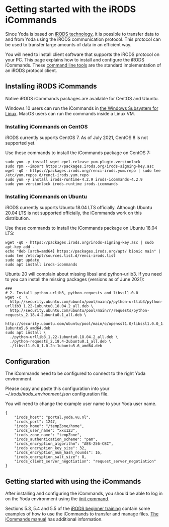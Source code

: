 # Getting started with the iRODS iCommands

Since Yoda is based on [iRODS technology](https://irods.org), it is possible to transfer
data to and from Yoda using the iRODS communication protocol. This protocol can be used
to transfer large amounts of data in an efficient way.

You will need to install client software that supports the iRODS protocol on your PC.
This page explains how to install and configure the iRODS iCommands. These
[command line tools](https://en.wikipedia.org/wiki/Command-line_interface) are the standard
implementation of an iRODS protocol client.

## Installing iRODS iCommands

Native iRODS iCommands packages are available for CentOS and Ubuntu.

Windows 10 users can run the iCommands in [the Windows Subsystem for Linux](https://docs.microsoft.com/en-us/windows/wsl/about).
MacOS users can run the commands inside a Linux VM.

### Installing iCommands on CentOS

iRODS currently supports CentOS 7. As of July 2021, CentOS 8 is not supported yet.

Use these commands to install the iCommands package on CentOS 7:

```
sudo yum -y install wget epel-release yum-plugin-versionlock
sudo rpm --import https://packages.irods.org/irods-signing-key.asc
wget -qO - https://packages.irods.org/renci-irods.yum.repo | sudo tee /etc/yum.repos.d/renci-irods.yum.repo
sudo yum -y install irods-runtime-4.2.9 irods-icommands-4.2.9
sudo yum versionlock irods-runtime irods-icommands
```

### Installing iCommands on Ubuntu

iRODS currently supports Ubuntu 18.04 LTS officially. Although Ubuntu 20.04 LTS is not supported officially,
 the iCommands work on this distribution.

Use these commands to install the iCommands package on Ubuntu 18.04 LTS:

```
wget -qO - https://packages.irods.org/irods-signing-key.asc | sudo apt-key add -
echo "deb [arch=amd64] https://packages.irods.org/apt/ bionic main" | sudo tee /etc/apt/sources.list.d/renci-irods.list
sudo apt update
sudo apt install irods-icommands
```

Ubuntu 20 will complain about missing libssl and python-urlib3. If you need to you can install the missing packages 
(versions as of June 2021): 
```
###
# 2. Install python-urlib3, python-requests and libssl1.0.0
wget -c  \
  http://security.ubuntu.com/ubuntu/pool/main/p/python-urllib3/python-urllib3_1.22-1ubuntu0.18.04.2_all.deb \
  http://security.ubuntu.com/ubuntu/pool/main/r/requests/python-requests_2.18.4-2ubuntu0.1_all.deb \
  http://security.ubuntu.com/ubuntu/pool/main/o/openssl1.0/libssl1.0.0_1.0.2n-1ubuntu5.6_amd64.deb
sudo apt install \
  ./python-urllib3_1.22-1ubuntu0.18.04.2_all.deb \
  ./python-requests_2.18.4-2ubuntu0.1_all.deb \
  ./libssl1.0.0_1.0.2n-1ubuntu5.6_amd64.deb
```


## Configuration

The iCommands need to be configured to connect to the right Yoda environment.

Please copy and paste this configuration into your
_~/.irods/irods\_environment.json_ configuration file.

You will need to change the example user name to your Yoda user name.

```
{
    "irods_host": "portal.yoda.vu.nl",
    "irods_port": 1247,
    "irods_home": "/tempZone/home",
    "irods_user_name": "xxx123",
    "irods_zone_name": "tempZone",
    "irods_authentication_scheme": "pam",
    "irods_encryption_algorithm": "AES-256-CBC",
    "irods_encryption_key_size": 32,
    "irods_encryption_num_hash_rounds": 16,
    "irods_encryption_salt_size": 8,
    "irods_client_server_negotiation": "request_server_negotiation"
}
```

## Getting started with using the iCommands

After installing and configuring the iCommands, you should be able to log in
on the Yoda environment using the [iinit command](https://docs.irods.org/master/icommands/user/#iinit).

Sections 5.3, 5.4 and 5.5 of the [iRODS beginner training](https://irods.org/uploads/2016/06/irods_beginner_training_2016.pdf)
contain some examples of how to use the iCommands to transfer and manage files. [The iCommands manual](https://docs.irods.org/master/icommands/user/)
has additional information.
